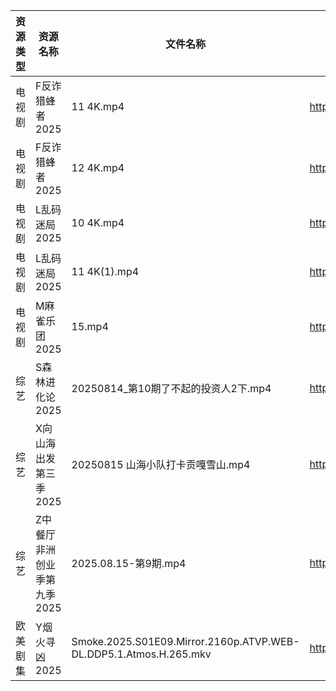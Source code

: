 | 资源类型 | 资源名称             | 文件名称                                                              | 分享链接                                 | 更新时间                |
| ---- | ---------------- | ----------------------------------------------------------------- | ------------------------------------ | ------------------- |
| 电视剧  | F反诈猎蜂者2025       | 11 4K.mp4                                                         | https://www.alipan.com/s/y2n2PsHN76n | 2025-08-16 10:00:58 |
| 电视剧  | F反诈猎蜂者2025       | 12 4K.mp4                                                         | https://www.alipan.com/s/y2n2PsHN76n | 2025-08-16 10:00:56 |
| 电视剧  | L乱码迷局2025        | 10 4K.mp4                                                         | https://www.alipan.com/s/CJ4yqcSAku1 | 2025-08-16 10:01:18 |
| 电视剧  | L乱码迷局2025        | 11 4K(1).mp4                                                      | https://www.alipan.com/s/CJ4yqcSAku1 | 2025-08-16 10:01:18 |
| 电视剧  | M麻雀乐团2025        | 15.mp4                                                            | https://pan.quark.cn/s/6f7fe24c7e8f  | 2025-08-16 01:26:56 |
| 综艺   | S森林进化论2025       | 20250814_第10期了不起的投资人2下.mp4                                        | https://www.alipan.com/s/aan2jEB4eLz | 2025-08-16 10:02:41 |
| 综艺   | X向山海出发第三季2025    | 20250815 山海小队打卡贡嘎雪山.mp4                                           | https://pan.quark.cn/s/71ffe87a45c8  | 2025-08-16 01:44:38 |
| 综艺   | Z中餐厅非洲创业季第九季2025 | 2025.08.15-第9期.mp4                                                | https://pan.quark.cn/s/b593f5a4180b  | 2025-08-16 01:45:35 |
| 欧美剧集 | Y烟火寻凶2025        | Smoke.2025.S01E09.Mirror.2160p.ATVP.WEB-DL.DDP5.1.Atmos.H.265.mkv | https://pan.quark.cn/s/96d5d0ce3ae2  | 2025-08-16 01:37:42 |

